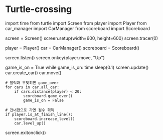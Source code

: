 # Turtle-crossing

import time
from turtle import Screen
from player import Player
from car_manager import CarManager
from scoreboard import Scoreboard

screen = Screen()
screen.setup(width=600, height=600)
screen.tracer(0)

player = Player()
car = CarManager()
scoreboard = Scoreboard()

screen.listen()
screen.onkey(player.move, "Up")

game_is_on = True
while game_is_on:
    time.sleep(0.1)
    screen.update()
    car.create_car()
    car.move()

    # 블럭과 부딪히면 game_over
    for cars in car.all_car:
        if cars.distance(player) < 20:
            scoreboard.game_over()
            game_is_on = False

    # 건너편으로 가면 점수 획득
    if player.is_at_finish_line():
        scoreboard.increase_level()
        car.level_up()


screen.exitonclick()
